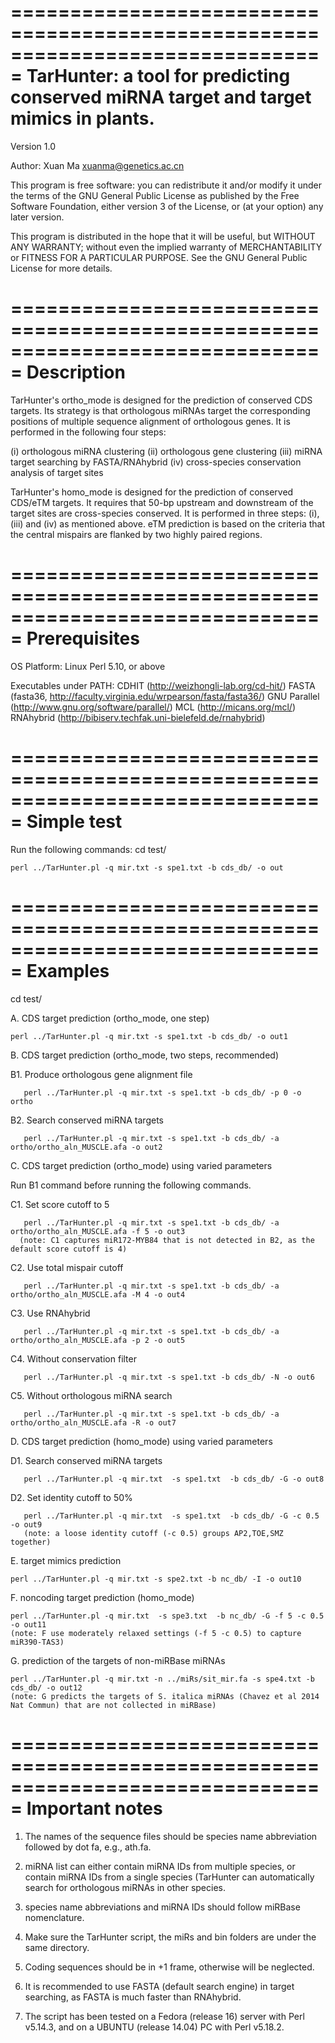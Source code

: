 ===============================================================================
         TarHunter: a tool for predicting conserved miRNA target 
                    and target mimics in plants.
===============================================================================

Version 1.0

Author: Xuan Ma <xuanma@genetics.ac.cn>
 
This program is free software: you can redistribute it and/or modify it under the 
terms of the GNU General Public License as published by the Free Software 
Foundation, either version 3 of the License, or (at your option) any later version.

This program is distributed in the hope that it will be useful, but WITHOUT ANY 
WARRANTY; without even the implied warranty of MERCHANTABILITY or FITNESS FOR A 
PARTICULAR PURPOSE. See the GNU General Public License for more details.




===============================================================================
                                  Description
===============================================================================
TarHunter's ortho_mode is designed for the prediction of conserved CDS targets. Its 
strategy is that orthologous miRNAs target the corresponding positions of multiple 
sequence alignment of orthologous genes. It is performed in the following four steps:

(i)   orthologous miRNA clustering
(ii)  orthologous gene clustering
(iii) miRNA target searching by FASTA/RNAhybrid
(iv)  cross-species conservation analysis of target sites

TarHunter's homo_mode is designed for the prediction of conserved CDS/eTM targets.
It requires that 50-bp upstream and downstream of the target sites are cross-species 
conserved. It is performed in three steps: (i), (iii) and (iv) as mentioned above. 
eTM prediction is based on the criteria that the central mispairs are flanked by two 
highly paired regions.




===============================================================================
                                 Prerequisites
===============================================================================
OS Platform: Linux
Perl 5.10, or above

Executables under PATH:
CDHIT        (http://weizhongli-lab.org/cd-hit/)
FASTA        (fasta36, http://faculty.virginia.edu/wrpearson/fasta/fasta36/)
GNU Parallel (http://www.gnu.org/software/parallel/)
MCL          (http://micans.org/mcl/)
RNAhybrid    (http://bibiserv.techfak.uni-bielefeld.de/rnahybrid)




===============================================================================
                                  Simple test
===============================================================================
Run the following commands:
cd test/

    perl ../TarHunter.pl -q mir.txt -s spe1.txt -b cds_db/ -o out




===============================================================================
                                    Examples
===============================================================================
cd test/

A. CDS target prediction (ortho_mode, one step)

    perl ../TarHunter.pl -q mir.txt -s spe1.txt -b cds_db/ -o out1


B. CDS target prediction (ortho_mode, two steps, recommended)

   B1. Produce orthologous gene alignment file
   
       perl ../TarHunter.pl -q mir.txt -s spe1.txt -b cds_db/ -p 0 -o ortho
       
   B2. Search conserved miRNA targets
   
       perl ../TarHunter.pl -q mir.txt -s spe1.txt -b cds_db/ -a ortho/ortho_aln_MUSCLE.afa -o out2


C. CDS target prediction (ortho_mode) using varied parameters

   Run B1 command before running the following commands.

   C1. Set score cutoff to 5
   
       perl ../TarHunter.pl -q mir.txt -s spe1.txt -b cds_db/ -a ortho/ortho_aln_MUSCLE.afa -f 5 -o out3
      (note: C1 captures miR172-MYB84 that is not detected in B2, as the default score cutoff is 4)
  
   C2. Use total mispair cutoff
   
       perl ../TarHunter.pl -q mir.txt -s spe1.txt -b cds_db/ -a ortho/ortho_aln_MUSCLE.afa -M 4 -o out4

   C3. Use RNAhybrid
   
       perl ../TarHunter.pl -q mir.txt -s spe1.txt -b cds_db/ -a ortho/ortho_aln_MUSCLE.afa -p 2 -o out5
    
   C4. Without conservation filter
   
       perl ../TarHunter.pl -q mir.txt -s spe1.txt -b cds_db/ -N -o out6
    
   C5. Without orthologous miRNA search
   
       perl ../TarHunter.pl -q mir.txt -s spe1.txt -b cds_db/ -a ortho/ortho_aln_MUSCLE.afa -R -o out7

       
D. CDS target prediction (homo_mode) using varied parameters
   
   D1. Search conserved miRNA targets
   
       perl ../TarHunter.pl -q mir.txt  -s spe1.txt  -b cds_db/ -G -o out8
       
   D2. Set identity cutoff to 50%
       
       perl ../TarHunter.pl -q mir.txt  -s spe1.txt  -b cds_db/ -G -c 0.5 -o out9
       (note: a loose identity cutoff (-c 0.5) groups AP2,TOE,SMZ together)
   
E. target mimics prediction

    perl ../TarHunter.pl -q mir.txt -s spe2.txt -b nc_db/ -I -o out10

   
F. noncoding target prediction (homo_mode)

    perl ../TarHunter.pl -q mir.txt  -s spe3.txt  -b nc_db/ -G -f 5 -c 0.5 -o out11
    (note: F use moderately relaxed settings (-f 5 -c 0.5) to capture miR390-TAS3)

   
G. prediction of the targets of non-miRBase miRNAs

    perl ../TarHunter.pl -q mir.txt -n ../miRs/sit_mir.fa -s spe4.txt -b cds_db/ -o out12
    (note: G predicts the targets of S. italica miRNAs (Chavez et al 2014 Nat Commun) that are not collected in miRBase)



   
===============================================================================
                                Important notes
===============================================================================
1. The names of the sequence files should be species name abbreviation followed
   by dot fa, e.g., ath.fa.
   
2. miRNA list can either contain miRNA IDs from multiple species, or contain 
   miRNA IDs from a single species (TarHunter can automatically search for 
   orthologous miRNAs in other species.
   
3. species name abbreviations and miRNA IDs should follow miRBase nomenclature.
   
4. Make sure the TarHunter script, the miRs and bin folders are under the same directory.

5. Coding sequences should be in +1 frame, otherwise will be neglected.
   
6. It is recommended to use FASTA (default search engine) in target searching, 
   as FASTA is much faster than RNAhybrid.

7. The script has been tested on a Fedora (release 16) server with Perl v5.14.3,
   and on a UBUNTU (release 14.04) PC with Perl v5.18.2.

